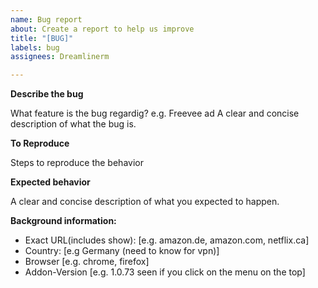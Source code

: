 ```yaml
---
name: Bug report
about: Create a report to help us improve
title: "[BUG]"
labels: bug
assignees: Dreamlinerm

---
```


**Describe the bug**

What feature is the bug regardig? e.g. Freevee ad
A clear and concise description of what the bug is.

**To Reproduce**

Steps to reproduce the behavior

**Expected behavior**

A clear and concise description of what you expected to happen.


**Background information:**
 - Exact URL(includes show): [e.g. amazon.de, amazon.com, netflix.ca]
 - Country: [e.g Germany (need to know for vpn)]
 - Browser [e.g. chrome, firefox]
 - Addon-Version [e.g. 1.0.73 seen if you click on the menu on the top]
